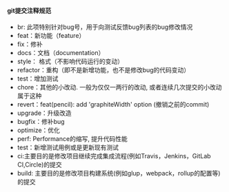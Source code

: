 #### git提交注释规范

- br: 此项特别针对bug号，用于向测试反馈bug列表的bug修改情况
- feat：新功能（feature）
- fix：修补
- docs：文档（documentation）
- style： 格式（不影响代码运行的变动）
- refactor：重构（即不是新增功能，也不是修改bug的代码变动）
- test：增加测试
- chore：其他的小改动. 一般为仅仅一两行的改动, 或者连续几次提交的小改动属于这种
- revert：feat(pencil): add 'graphiteWidth' option (撤销之前的commit)
- upgrade：升级改造
- bugfix：修补bug
- optimize：优化
- perf: Performance的缩写, 提升代码性能
- test：新增测试用例或是更新现有测试
- ci:主要目的是修改项目继续完成集成流程(例如Travis，Jenkins，GitLab CI,Circle)的提交
- build: 主要目的是修改项目构建系统(例如glup，webpack，rollup的配置等)的提交

